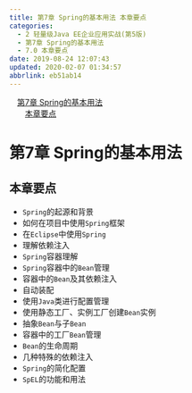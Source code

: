 ```yaml
---
title: 第7章 Spring的基本用法 本章要点
categories: 
  - 2 轻量级Java EE企业应用实战(第5版)
  - 第7章 Spring的基本用法
  - 7.0 本章要点
date: 2019-08-24 12:07:43
updated: 2020-02-07 01:34:57
abbrlink: eb51ab14
---
```

<div id='my_toc'><a href="/JavaReadingNotes/eb51ab14/#第7章-Spring的基本用法" class="header_1">第7章 Spring的基本用法</a>&nbsp;<br><a href="/JavaReadingNotes/eb51ab14/#本章要点" class="header_2">本章要点</a>&nbsp;<br></div>
<style>.header_1{margin-left: 1em;}.header_2{margin-left: 2em;}.header_3{margin-left: 3em;}.header_4{margin-left: 4em;}.header_5{margin-left: 5em;}.header_6{margin-left: 6em;}</style>
<!--more-->
<script>if (navigator.platform.search('arm')==-1){document.getElementById('my_toc').style.display = 'none';}var e,p = document.getElementsByTagName('p');while (p.length>0) {e = p[0];e.parentElement.removeChild(e);}</script>

<!--end-->
<!--SSTStart-->
# 第7章 Spring的基本用法 #
## 本章要点 ##
- `Spring`的起源和背景
- 如何在项目中使用`Spring`框架
- 在`Eclipse`中使用`Spring`
- 理解依赖注入
- `Spring`容器理解
-  `Spring`容器中的`Bean`管理
- 容器中的`Bean`及其依赖注入
- 自动装配
- 使用`Java`类进行配置管理
- 使用静态工厂、实例工厂创建`Bean`实例
- 抽象`Bean`与子`Bean`
- 容器中的工厂`Bean`管理
- `Bean`的生命周期
- 几种特殊的依赖注入
- `Spring`的简化配置
- `SpEL`的功能和用法
<!--SSTStop-->

